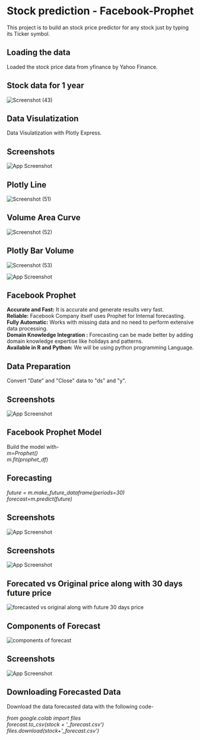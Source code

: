 # Stock prediction - Facebook-Prophet
This project is to build an stock price predictor for any stock just by typing its Ticker symbol.

## Loading the data  
Loaded the stock price data from yfinance by Yahoo Finance.
## Stock data for 1 year

![Screenshot (43)](https://user-images.githubusercontent.com/78019202/179429562-44cc5e57-e97e-4295-b40e-129da0677895.png)


## Data Visulatization  
Data Visulatization with Plotly Express.  
## Screenshots

![App Screenshot]([https://via.placeholder.com/468x300?text=App+Screenshot+Here](https://github.com/21skar4/Facebook-Prophet-/blob/main/components%20of%20forecast.png))
## Plotly Line


![Screenshot (51)](https://user-images.githubusercontent.com/78019202/179429824-f5188c04-89da-4113-be48-849454babbfa.png)
## Volume Area Curve

![Screenshot (52)](https://user-images.githubusercontent.com/78019202/179429950-534b99d5-c52d-4bf2-8ff6-7735eb8620bf.png)

## Plotly Bar Volume
![Screenshot (53)](https://user-images.githubusercontent.com/78019202/179430066-184579eb-0bab-4a15-bb3f-53f6e0880509.png)


![App Screenshot](https://via.placeholder.com/468x300?text=App+Screenshot+Here)
  
## Facebook Prophet
**Accurate and Fast:** It is accurate and generate results very fast.  
**Reliable:** Facebook Company itself uses Prophet for Internal forecasting.  
**Fully Automatic:** Works with missing data and no need to perform extensive data processing.  
**Domain Knowledge Integration :** Forecasting can be made better by adding domain knowledge expertise like holidays and patterns.  
**Available in R and Python:** We will be using python programming Language.

## Data Preparation

Convert "Date" and "Close" data to "ds" and "y".
## Screenshots

![App Screenshot](https://via.placeholder.com/468x300?text=App+Screenshot+Here)

## Facebook Prophet Model
Build the model with-  
*m=Prophet()  
m.fit(prophet_df)*

## Forecasting 
*future = m.make_future_dataframe(periods=30)  
forecast=m.predict(future)*

## Screenshots

![App Screenshot](https://via.placeholder.com/468x300?text=App+Screenshot+Here)
## Screenshots

![App Screenshot](https://via.placeholder.com/468x300?text=App+Screenshot+Here)
## Forecated vs Original price along with 30 days future price
![forecasted vs original along with future 30 days price](https://user-images.githubusercontent.com/78019202/179429366-c7df9d83-a02b-420c-9604-e1e265d46554.png)

## Components of Forecast

![components of forecast](https://user-images.githubusercontent.com/78019202/179429439-cce85970-eb1a-4412-b6c9-324a8e55f50b.png)

## Screenshots

![App Screenshot](https://via.placeholder.com/468x300?text=App+Screenshot+Here)
## Downloading Forecasted Data

Download the data forecasted data with the following code-

*from google.colab import files*      
*forecast.to_csv(stock + '_forecast.csv')*  
*files.download(stock+'_forecast.csv')*
